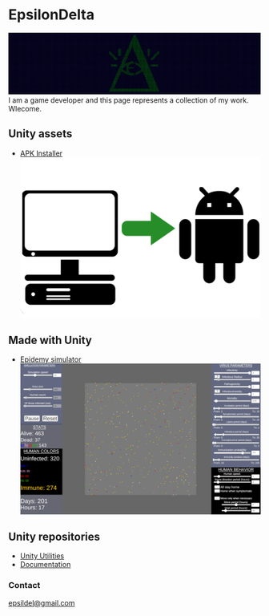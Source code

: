 # EpsilonDelta
![](/Images/PromoBar.png)
I am a game developer and this page represents a collection of my work. Wlecome.

## Unity assets
- [APK Installer](https://assetstore.unity.com/packages/tools/utilities/apk-installer-159425)
 ![](/Images/APKInstaller.png)

## Made with Unity
- [Epidemy simulator](https://epsilondelta.itch.io/epidemy)
![](/Images/Epidemy.png)

## Unity repositories
- [Unity Utilities](https://github.com/EpsilonD3lta/UnityUtilities)
- [Documentation](https://github.com/EpsilonD3lta/Documentation)

### Contact
[epsildel@gmail.com](mailto:epsildel@gmail.com)
